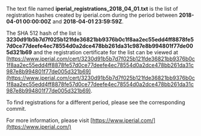 The text file named **iperial_registrations_2018_04_01.txt** is the list of registration hashes created by iperial.com during the period between **2018-04-01 00:00:00Z** and **2018-04-01 23:59:59Z**.

The SHA 512 hash of the list is **3230d91b5b7d7f025b121fde36821bb9376b0c1f8aa2ec55edd4ff8878fe57d0ce77deefe4ec78554d0a2dce478bb261da31c987e8b994801f77de005d321b69** and the registration certificate for the list can be viewed at [https://www.iperial.com/cert/3230d91b5b7d7f025b121fde36821bb9376b0c1f8aa2ec55edd4ff8878fe57d0ce77deefe4ec78554d0a2dce478bb261da31c987e8b994801f77de005d321b69](https://www.iperial.com/cert/3230d91b5b7d7f025b121fde36821bb9376b0c1f8aa2ec55edd4ff8878fe57d0ce77deefe4ec78554d0a2dce478bb261da31c987e8b994801f77de005d321b69).

To find registrations for a different period, please see the corresponding commit.

For more information, please visit [https://www.iperial.com/](https://www.iperial.com/)
